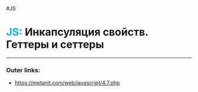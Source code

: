 #JS
# <font color="#00b0f0">JS:</font> Инкапсуляция свойств. Геттеры и сеттеры
---
### Outer links:
- https://metanit.com/web/javascript/4.7.php